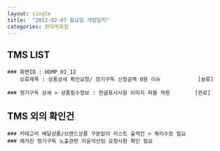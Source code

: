```yaml
---
layout: single
title:  "2022-02-07 월요일 개발일지"
categories: 현대백화점
---
```

## TMS LIST
    
    ### 화면ID : HDMP_01_12
        오류제목 : 상품상세 확인요청/ 정기구독 신청금액 0원 이슈            [보류]

    ### 정기구독 상세 > 상품필수정보 : 한글표시사항 이미지 퍼블 적용        [완료]
## TMS 외의 확인건

    
    ### 카테고리 배달상품/브랜드상품 구분없이 리스트 출력건 > 쿼리수정 필요
    ### 매거진 정기구독 노출관련 이윤석선임 요청사항 확인 필요 
